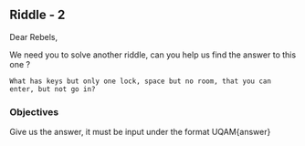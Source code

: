 ## Riddle - 2

Dear Rebels,

We need you to solve another riddle, can you help us find the answer to this one ?

~~~
What has keys but only one lock, space but no room, that you can enter, but not go in?
~~~

### Objectives

Give us the answer, it must be input under the format UQAM{answer}
